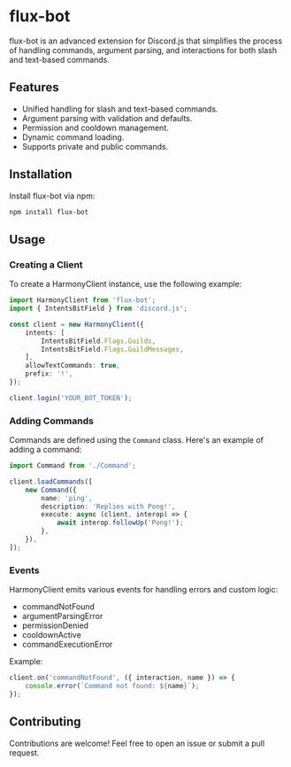 # flux-bot

flux-bot is an advanced extension for Discord.js that simplifies the process of handling commands, argument parsing, and interactions for both slash and text-based commands.

## Features

- Unified handling for slash and text-based commands.
- Argument parsing with validation and defaults.
- Permission and cooldown management.
- Dynamic command loading.
- Supports private and public commands.

## Installation

Install flux-bot via npm:

```bash
npm install flux-bot
```

## Usage

### Creating a Client

To create a HarmonyClient instance, use the following example:

```ts
import HarmonyClient from 'flux-bot';
import { IntentsBitField } from 'discord.js';

const client = new HarmonyClient({
    intents: [
        IntentsBitField.Flags.Guilds,
        IntentsBitField.Flags.GuildMessages,
    ],
    allowTextCommands: true,
    prefix: '!',
});

client.login('YOUR_BOT_TOKEN');
```

### Adding Commands

Commands are defined using the `Command` class. Here's an example of adding a command:

```ts
import Command from './Command';

client.loadCommands([
    new Command({
        name: 'ping',
        description: 'Replies with Pong!',
        execute: async (client, interop) => {
            await interop.followUp('Pong!');
        },
    }),
]);
```

### Events

HarmonyClient emits various events for handling errors and custom logic:

- commandNotFound
- argumentParsingError
- permissionDenied
- cooldownActive
- commandExecutionError

Example:

```ts
client.on('commandNotFound', ({ interaction, name }) => {
    console.error(`Command not found: ${name}`);
});
```

## Contributing

Contributions are welcome! Feel free to open an issue or submit a pull request.
